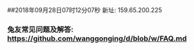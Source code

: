 ##2018年09月28日07时12分07秒 新址: 159.65.200.225
### 兔友常见问题及解答: https://github.com/wanggonging/d/blob/w/FAQ.md
